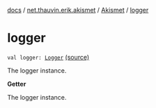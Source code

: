 [docs](../../index.md) / [net.thauvin.erik.akismet](../index.md) / [Akismet](index.md) / [logger](./logger.md)

# logger

`val logger: `[`Logger`](https://docs.oracle.com/javase/8/docs/api/java/util/logging/Logger.html) [(source)](https://github.com/ethauvin/akismet-kotlin/tree/master/src/main/kotlin/net/thauvin/erik/akismet/Akismet.kt#L205)

The logger instance.

**Getter**

The logger instance.

